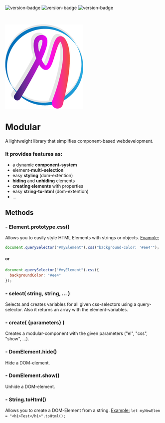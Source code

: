 ![version-badge](https://img.shields.io/badge/version-1.0-brightgreen.svg)
![version-badge](https://img.shields.io/badge/development-active-blue.svg)
![version-badge](https://img.shields.io/badge/license-MIT-orange.svg)

<br>

![logo](https://github.com/KargJonas/random/blob/master/modular/Modular-Logo.png)

# Modular
A lightweight library that simplifies component-based webdevelopment.<br>
### It provides features as:
- a dynamic <b>component-system</b>
- element-<b>multi-selection</b>
- easy <b>styling</b> (dom-extention)
- <b>hiding</b> and <b>unhiding</b> elements
- <b>creating elements</b> with properties
- easy <b>string-to-html</b> (dom-extention)
- ...

## Methods
### - Element.prototype.css()
Allows you to easily style HTML Elements with strings or objects.
<u>Example:</u>
```js
document.querySelector("#myElement").css("background-color: '#ee4'");
```
#### or
```js
document.querySelector("#myElement").css({
  backgroundColor: "#ee4"
});
```

### - select( string, string, ... )
Selects and creates variables for all given css-selectors using a query-selector. Also it returns an array with the element-variables.

### - create( {parameters} )
Creates a modular-component with the given parameters ("el", "css", "show", ...).

### - DomElement.hide()
Hide a DOM-element.

### - DomElement.show()
Unhide a DOM-element.

### - String.toHtml()
Allows you to create a DOM-Element from a string.
<u>Example:</u>
```let myNewElem = "<h1>Test</h1>".toHtml();```

